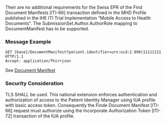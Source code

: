 Their are no additional requirements for the Swiss EPR of the Find Document Manifests [ITI-66] transaction
defined in the MHD Profile published in the IHE ITI Trial Implementation “Mobile Access to Health Documents”.
The SubmissionSet.Author.AuthorRole mapping to DocumentManifest has to be supported.

### Message Example

```
GET [base]/DocumentManifest?patient.identifier=urn:oid:2.999|11111111 HTTP/1.1
Accept: application/fhir+json
```

See [Document Manifest](DocumentManifest-2-7-DocManMedicationCard.html)

### Security Consideration

TLS SHALL be used. This national extension enforces authentication and authorization of access to the
Patient Identity Manager using IUA profile with basic access token. Consequently
the Finde Document Manifest [ITI-66] request must authorize using the Incorporate Authorization Token [ITI-
72] transaction of the IUA profile.